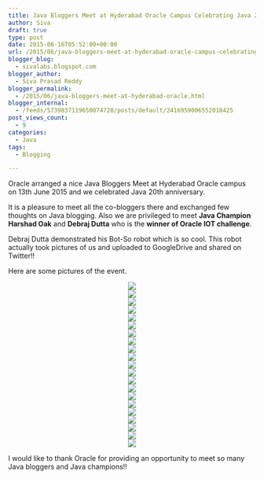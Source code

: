 ```yaml
---
title: Java Bloggers Meet at Hyderabad Oracle Campus Celebrating Java 20 Years Anniversary
author: Siva
draft: true
type: post
date: 2015-06-16T05:52:00+00:00
url: /2015/06/java-bloggers-meet-at-hyderabad-oracle-campus-celebrating-java-20-years-anniversary/
blogger_blog:
  - sivalabs.blogspot.com
blogger_author:
  - Siva Prasad Reddy
blogger_permalink:
  - /2015/06/java-bloggers-meet-at-hyderabad-oracle.html
blogger_internal:
  - /feeds/5739837119650074728/posts/default/2416959006552018425
post_views_count:
  - 9
categories:
  - Java
tags:
  - Blogging

---
```

Oracle arranged a nice Java Bloggers Meet at Hyderabad Oracle campus on 13th June 2015 and we celebrated Java 20th anniversary.

It is a pleasure to meet all the co-bloggers there and exchanged few thoughts on Java blogging. Also we are privileged to meet **Java Champion Harshad Oak** and **Debraj Dutta** who is the **winner of Oracle IOT challenge**.

Debraj Dutta demonstrated his Bot-So robot which is so cool. This robot actually took pictures of us and uploaded to GoogleDrive and shared on Twitter!!

Here are some pictures of the event.

<div style="clear: both; text-align: center;">
  <a href="https://i2.wp.com/sivalabs.in/wp-content/uploads/2015/06/Bot-So-2Bat-2Bwork.jpeg" style="margin-left: 1em; margin-right: 1em;"><img border="0" src="https://i1.wp.com/sivalabs.in/wp-content/uploads/2015/06/Bot-So-2Bat-2Bwork-225x300.jpeg?resize=240%2C320" data-recalc-dims="1" /></a>
</div>



<div style="clear: both; text-align: center;">
  <a href="https://i0.wp.com/sivalabs.in/wp-content/uploads/2015/06/Bot-So.jpg" style="margin-left: 1em; margin-right: 1em;"><img border="0" src="https://i1.wp.com/sivalabs.in/wp-content/uploads/2015/06/Bot-So-300x262.jpg?resize=320%2C279" data-recalc-dims="1" /></a>
</div>



<div style="clear: both; text-align: center;">
  <a href="https://i1.wp.com/sivalabs.in/wp-content/uploads/2015/06/Debraj-2BDutta-2Bfrom-2BEdifixio.-2BHe-2Bis-2Bone-2Bof-2Ba-2B3-2Bmember-2Bteam-2Bthat-2Bmade-2BBot-So.jpg" style="margin-left: 1em; margin-right: 1em;"><img border="0" src="https://i0.wp.com/sivalabs.in/wp-content/uploads/2015/06/Debraj-2BDutta-2Bfrom-2BEdifixio.-2BHe-2Bis-2Bone-2Bof-2Ba-2B3-2Bmember-2Bteam-2Bthat-2Bmade-2BBot-So-300x196.jpg?resize=320%2C209" data-recalc-dims="1" /></a>
</div>



<div style="clear: both; text-align: center;">
  <a href="https://i2.wp.com/sivalabs.in/wp-content/uploads/2015/06/Harsha-2BOak-252C-2BJAva-2BChampion-2Baddressing-2Bthe-2Bbloggers-2B2.jpg" style="margin-left: 1em; margin-right: 1em;"><img border="0" src="https://i2.wp.com/sivalabs.in/wp-content/uploads/2015/06/Harsha-2BOak-252C-2BJAva-2BChampion-2Baddressing-2Bthe-2Bbloggers-2B2-300x270.jpg?resize=320%2C287" data-recalc-dims="1" /></a>
</div>



<div style="clear: both; text-align: center;">
  <a href="https://i2.wp.com/sivalabs.in/wp-content/uploads/2015/06/Harshad-2BOak-252C-2BJava-2BChampion-2Baddressing-2Bthe-2Bbloggers-2B1.jpeg" style="margin-left: 1em; margin-right: 1em;"><img border="0" src="https://i0.wp.com/sivalabs.in/wp-content/uploads/2015/06/Harshad-2BOak-252C-2BJava-2BChampion-2Baddressing-2Bthe-2Bbloggers-2B1-225x300.jpeg?resize=240%2C320" data-recalc-dims="1" /></a>
</div>



<div style="clear: both; text-align: center;">
  <a href="https://i1.wp.com/sivalabs.in/wp-content/uploads/2015/06/Java-2BBloggers-2BMeet-2B-25281-2529.jpeg" style="margin-left: 1em; margin-right: 1em;"><img border="0" src="https://i1.wp.com/sivalabs.in/wp-content/uploads/2015/06/Java-2BBloggers-2BMeet-2B-25281-2529-225x300.jpeg?resize=240%2C320" data-recalc-dims="1" /></a>
</div>



<div style="clear: both; text-align: center;">
  <a href="https://i2.wp.com/sivalabs.in/wp-content/uploads/2015/06/Java-2BBloggers-2BMeet-2B-25282-2529.jpg" style="margin-left: 1em; margin-right: 1em;"><img border="0" src="https://i2.wp.com/sivalabs.in/wp-content/uploads/2015/06/Java-2BBloggers-2BMeet-2B-25282-2529-300x225.jpg?resize=320%2C240" data-recalc-dims="1" /></a>
</div>



<div style="clear: both; text-align: center;">
  <a href="https://i2.wp.com/sivalabs.in/wp-content/uploads/2015/06/Java-2BBloggers-2BMeet-2B-25284-2529.jpg" style="margin-left: 1em; margin-right: 1em;"><img border="0" src="https://i1.wp.com/sivalabs.in/wp-content/uploads/2015/06/Java-2BBloggers-2BMeet-2B-25284-2529-300x225.jpg?resize=320%2C240" data-recalc-dims="1" /></a>
</div>



<div style="clear: both; text-align: center;">
  <a href="https://i0.wp.com/sivalabs.in/wp-content/uploads/2015/06/Java-2BBloggers-2BMeet-2B-25285-2529.jpg" style="margin-left: 1em; margin-right: 1em;"><img border="0" src="https://i2.wp.com/sivalabs.in/wp-content/uploads/2015/06/Java-2BBloggers-2BMeet-2B-25285-2529-300x225.jpg?resize=320%2C240" data-recalc-dims="1" /></a>
</div>



<div style="clear: both; text-align: center;">
  <a href="https://i2.wp.com/sivalabs.in/wp-content/uploads/2015/06/Java-2BBloggers-2BMeet-2B-25287-2529.jpeg" style="margin-left: 1em; margin-right: 1em;"><img border="0" src="https://i2.wp.com/sivalabs.in/wp-content/uploads/2015/06/Java-2BBloggers-2BMeet-2B-25287-2529-225x300.jpeg?resize=240%2C320" data-recalc-dims="1" /></a>
</div>



<div style="clear: both; text-align: center;">
  <a href="https://i1.wp.com/sivalabs.in/wp-content/uploads/2015/06/Java-2BBloggers-2BMeet-2B-25287-2529.jpg" style="margin-left: 1em; margin-right: 1em;"><img border="0" src="https://i0.wp.com/sivalabs.in/wp-content/uploads/2015/06/Java-2BBloggers-2BMeet-2B-25287-2529-300x225.jpg?resize=320%2C240" data-recalc-dims="1" /></a>
</div>



<div style="clear: both; text-align: center;">
  <a href="https://i1.wp.com/sivalabs.in/wp-content/uploads/2015/06/Java-2BBloggers-2BMeet-2B-25289-2529.jpeg" style="margin-left: 1em; margin-right: 1em;"><img border="0" src="https://i2.wp.com/sivalabs.in/wp-content/uploads/2015/06/Java-2BBloggers-2BMeet-2B-25289-2529-225x300.jpeg?resize=240%2C320" data-recalc-dims="1" /></a>
</div>



<div style="clear: both; text-align: center;">
  <a href="https://i0.wp.com/sivalabs.in/wp-content/uploads/2015/06/Java-2BBloggers-2BMeet-2B-25289-2529.jpg" style="margin-left: 1em; margin-right: 1em;"><img border="0" src="https://i0.wp.com/sivalabs.in/wp-content/uploads/2015/06/Java-2BBloggers-2BMeet-2B-25289-2529-300x281.jpg?resize=320%2C299" data-recalc-dims="1" /></a>
</div>



<div style="clear: both; text-align: center;">
  <a href="https://i1.wp.com/sivalabs.in/wp-content/uploads/2015/06/Java-2BBloggers-2BMeet-2B-252810-2529.jpg" style="margin-left: 1em; margin-right: 1em;"><img border="0" src="https://i0.wp.com/sivalabs.in/wp-content/uploads/2015/06/Java-2BBloggers-2BMeet-2B-252810-2529-300x194.jpg?resize=320%2C206" data-recalc-dims="1" /></a>
</div>



<div style="clear: both; text-align: center;">
  <a href="https://i0.wp.com/sivalabs.in/wp-content/uploads/2015/06/Java-2BBloggers-2BMeet-2B-252811-2529.jpg" style="margin-left: 1em; margin-right: 1em;"><img border="0" src="https://i0.wp.com/sivalabs.in/wp-content/uploads/2015/06/Java-2BBloggers-2BMeet-2B-252811-2529-300x177.jpg?resize=320%2C188" data-recalc-dims="1" /></a>
</div>



<div style="clear: both; text-align: center;">
  <a href="https://i0.wp.com/sivalabs.in/wp-content/uploads/2015/06/Java-2BBloggers-2BMeet-2B-252812-2529.jpg" style="margin-left: 1em; margin-right: 1em;"><img border="0" src="https://i0.wp.com/sivalabs.in/wp-content/uploads/2015/06/Java-2BBloggers-2BMeet-2B-252812-2529-300x225.jpg?resize=320%2C240" data-recalc-dims="1" /></a>
</div>



<div style="clear: both; text-align: center;">
  <a href="https://i2.wp.com/sivalabs.in/wp-content/uploads/2015/06/Java-2BBloggers-2BMeet-2B-252813-2529.jpg" style="margin-left: 1em; margin-right: 1em;"><img border="0" src="https://i0.wp.com/sivalabs.in/wp-content/uploads/2015/06/Java-2BBloggers-2BMeet-2B-252813-2529-300x290.jpg?resize=320%2C309" data-recalc-dims="1" /></a>
</div>



<div style="clear: both; text-align: center;">
  <a href="https://i0.wp.com/sivalabs.in/wp-content/uploads/2015/06/Sanket-2BAtal-252C-2BGroup-2BVice-2BPresident-252C-2BIndia-2BR-2526D-252C-2BOracle.jpg" style="margin-left: 1em; margin-right: 1em;"><img border="0" src="https://i2.wp.com/sivalabs.in/wp-content/uploads/2015/06/Sanket-2BAtal-252C-2BGroup-2BVice-2BPresident-252C-2BIndia-2BR-2526D-252C-2BOracle-300x225.jpg?resize=320%2C240" data-recalc-dims="1" /></a>
</div>



<div style="clear: both; text-align: center;">
  <a href="https://i0.wp.com/sivalabs.in/wp-content/uploads/2015/06/Varun-2BKumar-2BNagarajan-2B-2BWinner-2BJava-2BQuiz-2B-25281-2529.jpeg" style="margin-left: 1em; margin-right: 1em;"><img border="0" src="https://i2.wp.com/sivalabs.in/wp-content/uploads/2015/06/Varun-2BKumar-2BNagarajan-2B-2BWinner-2BJava-2BQuiz-2B-25281-2529-300x225.jpeg?resize=320%2C240" data-recalc-dims="1" /></a>
</div>



<div style="clear: both; text-align: center;">
  <a href="https://i2.wp.com/sivalabs.in/wp-content/uploads/2015/06/Varun-2BKumar-2BNagarajan-2B-2BWinner-2BJava-2BQuiz-2B-25281-2529.jpg" style="margin-left: 1em; margin-right: 1em;"><img border="0" src="https://i2.wp.com/sivalabs.in/wp-content/uploads/2015/06/Varun-2BKumar-2BNagarajan-2B-2BWinner-2BJava-2BQuiz-2B-25281-2529-300x169.jpg?resize=320%2C180" data-recalc-dims="1" /></a>
</div>



<div style="clear: both; text-align: center;">
  <a href="https://i0.wp.com/sivalabs.in/wp-content/uploads/2015/06/Varun-2BKumar-2BNagarajan-2B-2BWinner-2BJava-2BQuiz-2B-25282-2529.jpeg" style="margin-left: 1em; margin-right: 1em;"><img border="0" src="https://i2.wp.com/sivalabs.in/wp-content/uploads/2015/06/Varun-2BKumar-2BNagarajan-2B-2BWinner-2BJava-2BQuiz-2B-25282-2529-225x300.jpeg?resize=240%2C320" data-recalc-dims="1" /></a>
</div>

I would like to thank Oracle for providing an opportunity to meet so many Java bloggers and Java champions!!
